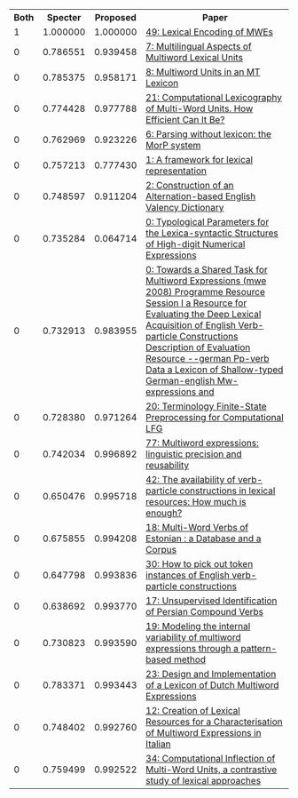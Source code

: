 <html><table><tr>
<th>Both</th>
<th>Specter</th>
<th>Proposed</th>
<th>Paper</th>
</tr>
<tr>
<td>1</td>
<td>1.000000</td>
<td>1.000000</td>
<td><a href="https://www.semanticscholar.org/paper/e3ec31cbf49f1099c45aa6c265d209a31b3ca3f4">49: Lexical Encoding of MWEs</a></td>
</tr>
<tr>
<td>0</td>
<td>0.786551</td>
<td>0.939458</td>
<td><a href="https://www.semanticscholar.org/paper/e64ed0de7376422c86a100fcabdfb8714963a690">7: Multilingual Aspects of Multiword Lexical Units</a></td>
</tr>
<tr>
<td>0</td>
<td>0.785375</td>
<td>0.958171</td>
<td><a href="https://www.semanticscholar.org/paper/0df42bb0b4aa289731ebe2f0d1e952fc471f38db">8: Multiword Units in an MT Lexicon</a></td>
</tr>
<tr>
<td>0</td>
<td>0.774428</td>
<td>0.977788</td>
<td><a href="https://www.semanticscholar.org/paper/59dd614dd938b6ca1892f865bbd06de9ac68d27c">21: Computational Lexicography of Multi-Word Units. How Efficient Can It Be?</a></td>
</tr>
<tr>
<td>0</td>
<td>0.762969</td>
<td>0.923226</td>
<td><a href="https://www.semanticscholar.org/paper/ca7f59e432c4e1d6caa6ff081acd3e309aebc0ef">6: Parsing without lexicon: the MorP system</a></td>
</tr>
<tr>
<td>0</td>
<td>0.757213</td>
<td>0.777430</td>
<td><a href="https://www.semanticscholar.org/paper/9d6dbbd6ab67db979c6b63b2cbf0adf058f7b8aa">1: A framework for lexical representation</a></td>
</tr>
<tr>
<td>0</td>
<td>0.748597</td>
<td>0.911204</td>
<td><a href="https://www.semanticscholar.org/paper/b1f9f8223731b37ddeb19fa1dd6b3209c54da305">2: Construction of an Alternation-based English Valency Dictionary</a></td>
</tr>
<tr>
<td>0</td>
<td>0.735284</td>
<td>0.064714</td>
<td><a href="https://www.semanticscholar.org/paper/1bf4de89ed5d134b148ec8c3d2d1accb1b624ffa">0: Typological Parameters for the Lexica-syntactic Structures of High-digit Numerical Expressions</a></td>
</tr>
<tr>
<td>0</td>
<td>0.732913</td>
<td>0.983955</td>
<td><a href="https://www.semanticscholar.org/paper/f55609bc09415b93957d53f33980165f2e2087d8">0: Towards a Shared Task for Multiword Expressions (mwe 2008) Programme Resource Session I a Resource for Evaluating the Deep Lexical Acquisition of English Verb-particle Constructions Description of Evaluation Resource --german Pp-verb Data a Lexicon of Shallow-typed German-english Mw-expressions and </a></td>
</tr>
<tr>
<td>0</td>
<td>0.728380</td>
<td>0.971264</td>
<td><a href="https://www.semanticscholar.org/paper/a283c9509c021ac3b0ae5f58bf2f1313b21edbe6">20: Terminology Finite-State Preprocessing for Computational LFG</a></td>
</tr>
<tr>
<td>0</td>
<td>0.742034</td>
<td>0.996892</td>
<td><a href="https://www.semanticscholar.org/paper/2062db3347f14b7712867faf0a0a679fd401560c">77: Multiword expressions: linguistic precision and reusability</a></td>
</tr>
<tr>
<td>0</td>
<td>0.650476</td>
<td>0.995718</td>
<td><a href="https://www.semanticscholar.org/paper/fa5003d25af2f7715a347fce3fb11cf5558f0f55">42: The availability of verb-particle constructions in lexical resources: How much is enough?</a></td>
</tr>
<tr>
<td>0</td>
<td>0.675855</td>
<td>0.994208</td>
<td><a href="https://www.semanticscholar.org/paper/bdcd9f64915583e89926e5a4ad2574c0c0053286">18: Multi-Word Verbs of Estonian : a Database and a Corpus</a></td>
</tr>
<tr>
<td>0</td>
<td>0.647798</td>
<td>0.993836</td>
<td><a href="https://www.semanticscholar.org/paper/b18b799d4d7f4ee2ec0f72077fdc7ef449854f6b">30: How to pick out token instances of English verb-particle constructions</a></td>
</tr>
<tr>
<td>0</td>
<td>0.638692</td>
<td>0.993770</td>
<td><a href="https://www.semanticscholar.org/paper/28c790d633b9b7214dfa60c7139df1bd6667d725">17: Unsupervised Identification of Persian Compound Verbs</a></td>
</tr>
<tr>
<td>0</td>
<td>0.730823</td>
<td>0.993590</td>
<td><a href="https://www.semanticscholar.org/paper/dd5adda10bd840360aceb09bd8bf186e8dab63bf">19: Modeling the internal variability of multiword expressions through a pattern-based method</a></td>
</tr>
<tr>
<td>0</td>
<td>0.783371</td>
<td>0.993443</td>
<td><a href="https://www.semanticscholar.org/paper/b3d31a13d22e5a1e2dcded37701a67cbd70cdf3a">23: Design and Implementation of a Lexicon of Dutch Multiword Expressions</a></td>
</tr>
<tr>
<td>0</td>
<td>0.748402</td>
<td>0.992760</td>
<td><a href="https://www.semanticscholar.org/paper/0d13a89f8beb702c83a5c59a29859dbcc5b95d77">12: Creation of Lexical Resources for a Characterisation of Multiword Expressions in Italian</a></td>
</tr>
<tr>
<td>0</td>
<td>0.759499</td>
<td>0.992522</td>
<td><a href="https://www.semanticscholar.org/paper/50e0cc74d282a35510d9eeb1d890e1ccca6ca9c8">34: Computational Inflection of Multi-Word Units, a contrastive study of lexical approaches</a></td>
</tr>
</table></html>
